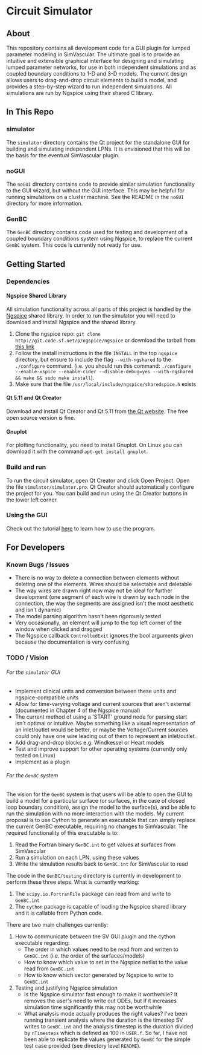 # Circuit Simulator
## About
This repository contains all development code for a GUI plugin for lumped parameter modeling in SimVascular. The ultimate goal is to provide an intuitive and extensible graphical interface for designing and simulating lumped parameter networks, for use in both independent simulations and as coupled boundary conditions to 1-D and 3-D models. The current design allows users to drag-and-drop circuit elements to build a model, and provides a step-by-step wizard to run independent simulations. All simulations are run by Ngspice using their shared C library.
## In This Repo
### simulator
The `simulator` directory contains the Qt project for the standalone GUI for building and simulating independent LPNs. It is envisioned that this will be the basis for the eventual SimVascular plugin.

### noGUI
The `noGUI` directory contains code to provide similar simulation functionality to the GUI wizard, but without the GUI interface. This may be helpful for running simulations on a cluster machine. See the README in the `noGUI` directory for more information.

### GenBC
The `GenBC` directory contains code used for testing and development of a coupled boundary conditions system using Ngspice, to replace the current `GenBC` system. This code is currently not ready for use.

## Getting Started
### Dependencies
#### Ngspice Shared Library
All simulation functionality across all parts of this project is handled by the [Ngspice](http://ngspice.sourceforge.net) shared library. In order to run the simulator you will need to download and install Ngspice and the shared library.

1. Clone the ngspice repo: `git clone http://git.code.sf.net/p/ngspice/ngspice` or download the tarball from [this link](https://sourceforge.net/projects/ngspice/files/ng-spice-rework/28/ngspice-28.tar.gz/download)
2. Follow the install instructions in the file `INSTALL` in the top `ngspice` directory, but ensure to include the flag `--with-ngshared` to the `./configure` command. (i.e. you should run this command: `./configure --enable-xspice --enable-cider --disable-debug=yes --with-ngshared && make && sudo make install`).
4. Make sure that the file `/usr/local/include/ngspice/sharedspice.h` exists

#### Qt 5.11 and Qt Creator
Download and install Qt Creator and Qt 5.11 from [the Qt website](https://www.qt.io/download). The free open source version is fine.

#### Gnuplot
For plotting functionality, you need to install Gnuplot. On Linux you can download it with the command `apt-get install gnuplot`.

### Build and run
To run the circuit simulator, open Qt Creator and click Open Project. Open the file `simulator/simulator.pro`. Qt Creator should automatically configure the project for you. You can build and run using the Qt Creator buttons in the lower left corner.

### Using the GUI
Check out the tutorial [here](https://docs.google.com/document/d/1J-ggab6n2It53UR8Kjt0JH-hVUsA8RUDbks9r8pQSlk/edit?usp=sharing) to learn how to use the program.

## For Developers

### Known Bugs / Issues
* There is no way to delete a connection between elements without deleting one of the elements. Wires should be selectable and deletable
* The way wires are drawn right now may not be ideal for further development (one segment of each wire is drawn by each node in the connection, the way the segments are assigned isn't the most aesthetic and isn't dynamic)
* The model parsing algorithm hasn't been rigorously tested
* Very occasionally, an element will jump to the top left corner of the window when clicked and dragged
* The Ngspice callback `ControlledExit` ignores the bool arguments given because the documentation is very confusing

### TODO / Vision
###### For the `simulator` GUI
* Implement clinical units and conversion between these units and ngspice-compatible units
* Allow for time-varying voltage and current sources that aren't external (documented in Chapter 4 of the Ngspice manual)
* The current method of using a 'START' ground node for parsing start isn't optimal or intuitive. Maybe something like a visual representation of an inlet/outlet would be better, or maybe the Voltage/Current sources could only have one wire leading out of them to represent an inlet/outlet.
* Add drag-and-drop blocks e.g. Windkessel or Heart models
* Test and improve support for other operating systems (currently only tested on Linux)
* Implement as a plugin

###### For the `GenBC` system
The vision for the `GenBC` system is that users will be able to open the GUI to build a model for a particular surface (or surfaces, in the case of closed loop boundary condition), assign the model to the surface(s), and be able to run the simulation with no more interaction with the models.
My current proposal is to use Cython to generate an executable that can simply replace the current GenBC executable, requiring no changes to SimVascular. The required functionality of this executable is to:
1. Read the Fortran binary `GenBC.int` to get values at surfaces from SimVascular
2. Run a simulation on each LPN, using these values
3. Write the simulation results back to `GenBC.int` for SimVascular to read

The code in the `GenBC/testing` directory is currently in development to perform these three steps. What is currently working:
1. The `scipy.io.FortranFile` package can read from and write to `GenBC.int`
2. The `cython` package is capable of loading the Ngspice shared library and it is callable from Python code.

There are two main challenges currently:
1. How to communicate between the SV GUI plugin and the cython executable regarding:
    * The order in which values need to be read from and written to `GenBC.int` (i.e. the order of the surfaces/models)
    * How to know which value to set in the Ngspice netlist to the value read from `GenBC.int`
    * How to know which vector generated by Ngspice to write to `GenBC.int`
2. Testing and justifying Ngspice simulation
    * Is the Ngspice simulator fast enough to make it worthwhile? It removes the user's need to write out ODEs, but if it increases simulation time significantly this may not be worthwhile
    * What analysis mode actually produces the right values? I've been running transient analysis where the duration is the timestep SV writes to `GenBC.int` and the analysis timestep is the duration divided by `nTimesteps` which is defined as 100 in `USER.f`. So far, I have not been able to replicate the values generated by `GenBC` for the simple test case provided (see directory level `README`).
